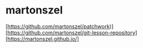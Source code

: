 # martonszel
[https://github.com/martonszel/patchwork)]
[https://github.com/martonszel/git-lesson-repository]
[https://martonszel.github.io/]
